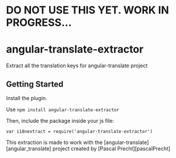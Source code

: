 # DO NOT USE THIS YET. WORK IN PROGRESS...

# angular-translate-extractor

Extract all the translation keys for angular-translate project

## Getting Started
Install the plugin.

Use `npm install angular-translate-extractor`

Then, include the package inside your js file:

`var i18nextract = require('angular-translate-extractor')`

This extraction is made to work with the [angular-translate][angular_translate] project created by [Pascal Precht][pascalPrecht]

